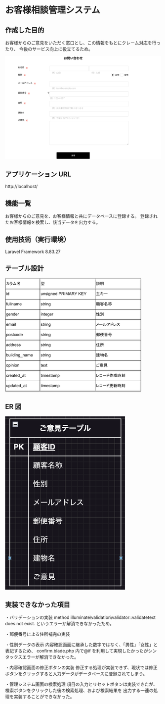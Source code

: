 # お客様相談管理システム

## 作成した目的

お客様からのご意見をいただく窓口とし、この情報をもとにクレーム対応を行ったり、
今後のサービス向上に役立てるため。

![](imgs/2023-10-05-20-59-42.png)

## アプリケーション URL

http://localhost/

## 機能一覧

お客様からのご意見を、お客様情報と共にデータベースに登録する。
登録されたお客様情報を検索し、該当データを出力する。

## 使用技術（実行環境）

Laravel Framework 8.83.27

## テーブル設計

![](imgs/2023-10-05-11-37-34.png)

## ER 図

![Alt text](image.png)

## 実装できなかった項目

・バリデーションの実装
method illuminate\validation\validator::validatetext does not exist.
というエラーか解消できなかったため。

・郵便番号による住所補完の実装

・性別データの表示
内容確認画面に継承した数字ではなく、「男性」「女性」と表記するため、
confirm.blade.php 内で@if を利用して実現したかったがシンタックスエラーが解消できなかった。

・内容確認画面の修正ボタンの実装
修正する処理が実装できず、現状では修正ボタンをクリックすると入力データがデータベースに登録されてしまう。

・管理システム画面の検索処理
項目の入力とリセットボタンは実装できたが、検索ボタンをクリックした後の検索処理、および検索結果を
出力する一連の処理を実装することができなかった。
